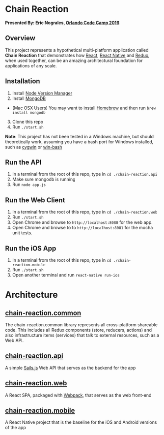 # Chain Reaction

**Presented By: Eric Nograles, [Orlando Code Camp 2016](http://orlandocodecamp.com/speakers/details/74)**

## Overview

This project represents a hypothetical multi-platform application called **Chain Reaction** that demonstrates how [React](https://facebook.github.io/react/), [React Native](https://facebook.github.io/react-native/) and [Redux](https://github.com/reactjs/redux), when used together, can be an amazing architectural foundation for applications of any scale.

## Installation

1. Install [Node Version Manager](https://github.com/creationix/nvm)
2. Install [MongoDB](https://docs.mongodb.org/manual/installation/)
  * (Mac OSX Users) You may want to install [Homebrew](https://brew.sh) and then run `brew install mongodb`
3. Clone this repo
4. Run `./start.sh`

**Note**: This project has not been tested in a Windows machine, but should theoretically work, assuming you have a bash port for Windows installed, such as [cygwin](http://www.cygwin.com/) or [win-bash](http://win-bash.sourceforge.net/)

## Run the API

1. In a terminal from the root of this repo, type in `cd ./chain-reaction.api`
2. Make sure mongodb is running
3. Run `node app.js`

## Run the Web Client

1. In a terminal from the root of this repo, type in `cd ./chain-reaction.web`
2. Run `./start.sh`
3. Open Chrome and browse to `http://localhost:8080` for the web app.
4. Open Chrome and browse to to `http://localhost:8081` for the mocha unit tests.

## Run the iOS App

1. In a terminal from the root of this repo, type in `cd ./chain-reaction.mobile`
2. Run `./start.sh`
3. Open another terminal and run `react-native run-ios`

# Architecture

## [chain-reaction.common](https://github.com/ericnograles/chain-reaction.common)

The chain-reaction.common library represents all cross-platform shareable code.  This includes all Redux components (store, reducers, actions) and also infrastructure items (services) that talk to external resources, such as a Web API.

## [chain-reaction.api](https://github.com/ericnograles/chain-reaction.api)

A simple [Sails.js](http://sailsjs.org/) Web API that serves as the backend for the app

## [chain-reaction.web](https://github.com/ericnograles/chain-reaction.web)

A React SPA, packaged with [Webpack](https://webpack.github.io/), that serves as the web front-end

## [chain-reaction.mobile](https://github.com/ericnograles/chain-reaction.mobile)

A React Native project that is the baseline for the iOS and Android versions of the app


